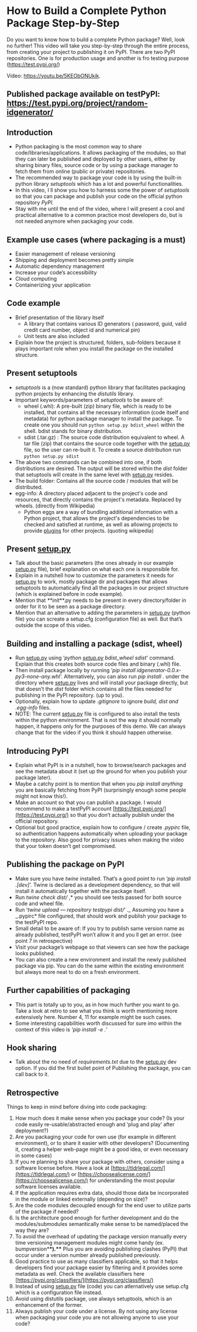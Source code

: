 # How to Build a Complete Python Package Step-by-Step

Do you want to know how to build a complete Python package? Well, look no further! This video will take you step-by-step through the entire process, from creating your project to publishing it on PyPI. There are two PyPI repositories. One is for production usage and another is fro testing purpose (https://test.pypi.org/)

Video: https://youtu.be/5KEObONUkik.

## Published package available on testPyPI: https://test.pypi.org/project/random-idgenerator/
## Introduction

- Python packaging is the most common way to share code/libraries/applications. It allows packaging of the modules, so that they can later be published and deployed by other users, either by sharing binary files, source code or by using a package manager to fetch them from online (public or private) repositories.
- The recommended way to package your code is by using the built-in python library _setuptools_ which has a lot and powerful functionalities.
- In this video, I ll show you how to harness some the power of _setuptools_ so that you can package and publish your code on the official python repository _PyPI._
- Stay with me until the end of the video, where I will present a cool and practical alternative to a common practice most developers do, but is not needed anymore when packaging your code.

## Example use cases (where packaging is a must)

- Easier management of release versioning
- Shipping and deployment becomes pretty simple
- Automatic dependency management
- Increase your code’s accessibility
- Cloud computing
- Containerizing your application

## Code example

- Brief presentation of the library itself
  - A library that contains various ID generators ( password, guid, valid credit card number, object id and numerical pin)
  - Unit tests are also included
- Explain how the project is structured, folders, sub-folders because it plays important role when you install the package on the installed structure.

## Present setuptools

- _setuptools_ is a (now standard) python library that facilitates packaging python projects by enhancing the _distutils_ library.
- Important keywords/parameters of _setuptools_ to be aware of:
  - wheel (.whl): A pre-built (zip) binary file, which is ready to be installed, that contains all the necessary information (code itself and metadata) for python package manager to install the package. To create one you should run `python setup.py bdist_wheel` within the shell. bdist stands for binary distribution.
  - sdist (.tar.gz) : The source code distribution equivalent to wheel. A tar file (zip) that contains the source code together with the [setup.py](http://setup.py) file, so the user can re-built it. To create a source distribution run `python setup.py sdist`
- The above two commands can be combined into one, if both distributions are desired. The output will be stored within the _dist_ folder that setuptools will create in the same level with [setup.py](http://setup.py) resides.
- The build folder: Contains all the source code / modules that will be distributed.
- egg-info: A directory placed adjacent to the project's code and resources, that directly contains the project's metadata. Replaced by wheels. (directly from Wikipedia)
  - Python eggs are a way of bundling additional information with a Python project, that allows the project's dependencies to be checked and
    satisfied at runtime, as well as allowing projects to provide [plugins](<https://en.wikipedia.org/wiki/Plug-in_(computing)>) for other projects. (quoting wikipedia)

## Present [setup.py](http://setup.py)

- Talk about the basic parameters (the ones already in our example [setup.py](http://setup.py) file), brief explanation on what each one is responsible for.
- Explain in a nutshell how to customize the parameters it needs for [setup.py](http://setup.py) to work, mostly package dir and packages that allows setuptools to automatically find all the packages in our project structure (which is explained before in code example).
- Mention that _\*\*init_\*\*.py needs to be present in every directory/folder in order for it to be seen as a package directory.
- Mention that an alternative to adding the parameters in [setup.py](http://setup.py) (python file) you can screate a setup.cfg (configuration file) as well. But that’s outside the scope of this video.

## Building and installing a package (sdist, wheel)

- Run [setup.py](http://setup.py) using ‘_python [setup.py](http://setup.py/) bdist_wheel sdist’_ command. Explain that this creates both source code files and binary (.whl) file.
- Then install package locally by running ‘_pip install idgenerator-0.0.x-py3-none-any.whl’._ Alternatively, you can also run _pip install ._ under the directory where [setup.py](http://setup.py) lives and will install your package directly, but that doesn’t the _dist_ folder which contains all the files needed for publishing in the PyPI repository. (up to you).
- Optionally, explain how to update _.gitignore_ to ignore _build, dist and .egg-info_ files.
- NOTE: The current [setup.py](http://setup.py) file is configured to also install the tests within the python environment. That is not the way it should normally happen, it happens only for the purposes of this demo. We can always change that for the video if you think it should happen otherwise.

## Introducing PyPI

- Explain what PyPI is in a nutshell, how to browse/search packages and see the metadata about it (set up the ground for when you publish your package later).
- Maybe a catchy point is to mention that when you _pip install anything_ you are basically fetching from PyPI (surprisingly enough some people might not know this!).
- Make an account so that you can publish a package. I would recommend to make a testPyPI account [https://test.pypi.org/](https://test.pypi.org/) so that you don’t actually publish under the official repository.
- Optional but good practice, explain how to configure / create _.pypirc_ file, so authentication happens automatically when uploading your package to the repository. Also good for privacy issues when making the video that your token doesn’t get compromised.

## Publishing the package on PyPI

- Make sure you have _twine_ installed. That’s a good point to run ‘_pip install .[dev]’._ Twine is declared as a development dependency, so that will install it automatically together with the package itself.
- Run _twine check dist/_ ,\* you should see tests passed for both source code and wheel file.
- Run ‘_twine upload — repository testpypi dist/_’ ._ Assuming you have a _.pypirc\* file configured, that should work and publish your package to the testPyPI repo.
- Small detail to be aware of: If you try to publish same version name as already published, testPyPI won’t allow it and you ll get an error. (see point 7 in retrospective)
- Visit your package’s webpage so that viewers can see how the package looks published.
- You can also create a new environment and install the newly published package via pip. You can do the same within the existing environment but always more neat to do on a fresh environment.

## Further capabilities of packaging

- This part is totally up to you, as in how much further you want to go. Take a look at retro to see what you think is worth mentioning more extensively here. Number 4, 11 for example might be such cases.
- Some interesting capabilities worth discussed for sure imo within the context of this video is _‘pip install -e .’_

## Hook sharing

- Talk about the no need of _requirements.txt_ due to the [setup.py](http://setup.py) dev option. If you did the first bullet point of Publishing the package, you can call back to it.

## Retrospective

Things to keep in mind before diving into code packaging:

1. How much does it make sense when you package your code? (Is your code easily re-usable/abstracted enough and ‘plug and play’ after deployment?)
2. Are you packaging your code for own use (for example in different environment), or to share it easier with other developers? (Documenting it, creating a helper web-page might be a good idea, or even necessary in some cases)
3. If you re planning to share your package with others, consider using a software license before. Have a look at [https://tldrlegal.com/](https://tldrlegal.com/) or [https://choosealicense.com/](https://choosealicense.com/) for understanding the most popular software licenses available.
4. If the application requires extra data, should those data be incorporated in the module or linked externally (depending on size)?
5. Are the code modules decoupled enough for the end user to utilize parts of the package if needed?
6. Is the architecture good enough for further development and do the modules/submodules semantically make sense to be named/placed the way they are?
7. To avoid the overhead of updating the package version manually every time versioning management modules might come handy (ex. bumpversion\***\*).\*\*** Plus you are avoiding publishing clashes (PyPI) that occur under a version number already published previously.
8. Good practice to use as many classifiers applicable, so that it helps developers find your package easier by filtering and it provides some metadata as well. Check the available classifiers here [https://pypi.org/classifiers/](https://pypi.org/classifiers/)
9. Instead of using [setup.py](http://setup.py) file (code) you can atlernatively use setup.cfg which is a configuration file instead.
10. Avoid using distutils package, use always setuptools, which is an enhancement of the former.
11. Always publish your code under a license. By not using any license when packaging your code you are not allowing anyone to use your code?

